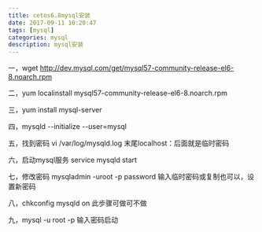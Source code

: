 ```yaml
---
title: cetos6.8mysql安装
date: 2017-09-11 10:20:47
tags: [mysql]
categories: mysql
description: mysql安装 
---
```

<!--more-->

一，wget http://dev.mysql.com/get/mysql57-community-release-el6-8.noarch.rpm

二，yum localinstall mysql57-community-release-el6-8.noarch.rpm

三，yum install mysql-server

四，mysqld --initialize --user=mysql

五，找到密码 vi /var/log/mysqld.log 末尾localhost：后面就是临时密码

六，启动mysql服务 service mysqld start

七，修改密码 mysqladmin -uroot -p password 输入临时密码或复制也可以，设置新密码

八，chkconfig mysqld on 此步骤可做可不做

九，mysql -u root -p 输入密码启动
